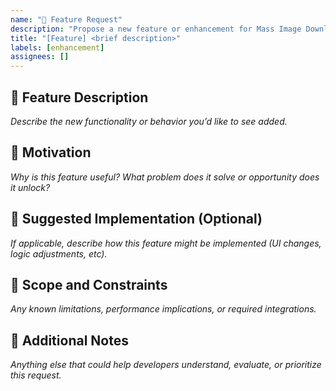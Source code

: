 ```yaml
---
name: "🌟 Feature Request"
description: "Propose a new feature or enhancement for Mass Image Downloader"
title: "[Feature] <brief description>"
labels: [enhancement]
assignees: []
---
```


## 🌟 Feature Description

_Describe the new functionality or behavior you’d like to see added._

## 🎯 Motivation

_Why is this feature useful? What problem does it solve or opportunity does it unlock?_

## 🧩 Suggested Implementation (Optional)

_If applicable, describe how this feature might be implemented (UI changes, logic adjustments, etc)._ 

## 📐 Scope and Constraints

_Any known limitations, performance implications, or required integrations._

## 💬 Additional Notes

_Anything else that could help developers understand, evaluate, or prioritize this request._
